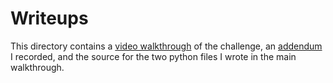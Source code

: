 # Writeups
This directory contains a [video walkthrough](https://youtu.be/9JzDwLonPm4) of the challenge, an [addendum](https://youtu.be/k6oTbDuj1LI) I recorded, and the source for the two python files I wrote in the main walkthrough.
